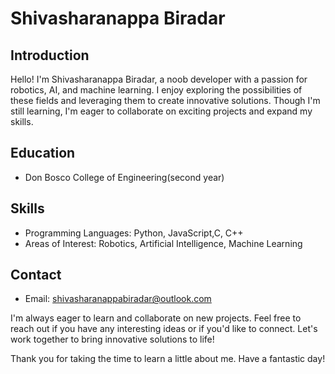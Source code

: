 # Shivasharanappa Biradar

## Introduction

Hello! I'm Shivasharanappa Biradar, a noob developer with a passion for robotics, AI, and machine learning. I enjoy exploring the possibilities of these fields and leveraging them to create innovative solutions. Though I'm still learning, I'm eager to collaborate on exciting projects and expand my skills.

## Education
- Don Bosco College of Engineering(second year)

## Skills

- Programming Languages: Python, JavaScript,C, C++
- Areas of Interest: Robotics, Artificial Intelligence, Machine Learning


## Contact

- Email: shivasharanappabiradar@outlook.com


I'm always eager to learn and collaborate on new projects. Feel free to reach out if you have any interesting ideas or if you'd like to connect. Let's work together to bring innovative solutions to life!

Thank you for taking the time to learn a little about me. Have a fantastic day!
